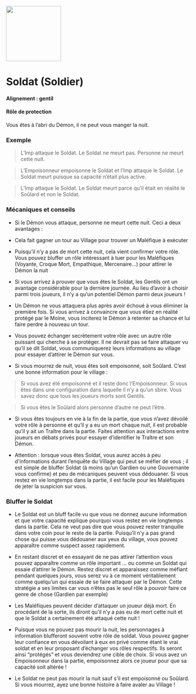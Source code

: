 <img src="https://github.com/brain-academy/wiki/blob/master/public/img/blood-on-the-clocktower/roles/soldier.png?raw=true" height="150"> 

# Soldat (Soldier)

#### Alignement : gentil
#### Rôle de protection

Vous êtes à l’abri du Démon, il ne peut vous manger la nuit.
 
### Exemple
> L’Imp attaque le Soldat. Le Soldat ne meurt pas. Personne ne meurt cette nuit.

> L’Empoisonneur empoisonne le Soldat et l’Imp attaque le Soldat. Le Soldat meurt puisque sa capacité n’était plus active.

> L’Imp attaque le Soldat. Le Soldat meurt parce qu’il était en réalité le Soûlard et non le Soldat.


### Mécaniques et conseils
- Si le Démon vous attaque, personne ne meurt cette nuit. Ceci a deux avantages :

- Cela fait gagner un tour au Village pour trouver un Maléfique à exécuter

- Puisqu’il n’y a pas de mort cette nuit, cela vient confirmer votre rôle. Vous pouvez bluffer un rôle intéressant à tuer pour les Maléfiques (Voyante, Croque Mort, Empathique, Mercenaire...) pour attirer le Démon la nuit

- Si vous arrivez à prouver que vous êtes le Soldat, les Gentils ont un avantage considérable pour la dernière journée. Au lieu d’avoir à choisir parmi trois joueurs, il n’y a qu’un potentiel Démon parmi deux joueurs !

- Un Démon ne vous attaquera plus après avoir échoué à vous éliminer la première fois. Si vous arrivez à convaincre que vous étiez en réalité protégé par le Moine, vous inciterez le Démon à retenter sa chance et lui faire perdre à nouveau un tour.

- Vous pouvez échanger secrètement votre rôle avec un autre rôle puissant qui cherche à se protéger. Il ne devrait pas se faire attaquer vu qu’il se dit Soldat, vous communiquerez leurs informations au village pour essayer d’attirer le Démon sur vous.

- Si vous mourrez de nuit, vous êtes soit empoisonné, soit Soûlard. C’est une bonne information pour le village :

> Si vous avez été empoisonné et il reste donc l’Empoisonneur. Si vous êtes dans une configuration dans laquelle il n’y a qu’un sbire. Vous savez donc que tous les joueurs morts sont Gentils.

> Si vous êtes le Soûlard alors personne d’autre ne peut l’être.

- Si vous êtes toujours en vie à la fin de la partie, que vous n’avez dévoilé votre rôle à personne et qu’il y a eu un mort chaque nuit, il est probable qu’il y ait un Traître dans la partie. Faites attention aux interactions entre joueurs en débats privés pour essayer d’identifier le Traître et son Démon.

- Attention : lorsque vous êtes Soldat, vous aurez accès à peu d'informations durant l’enquête du Village qui peut se méfier de vous ; il est simple de bluffer Soldat (à moins qu’un Gardien ou une Gouvernante vous confirme) et peu de mécaniques peuvent vous dédouaner. Si vous restez en vie longtemps dans la partie, il est facile pour les Maléfiques de jeter la suspicion sur vous. 


### Bluffer le Soldat

- Le Soldat est un bluff facile vu que vous ne donnez aucune information et que votre capacité explique pourquoi vous restez en vie longtemps dans la partie. Cela ne veut pas dire que vous pouvez rester tranquille dans votre coin pour le reste de la partie. Puisqu’il n’y a pas grand chose qui puisse vous dédouaner aux yeux du village, vous pouvez apparaître comme suspect assez rapidement. 

- En restant discret et en essayant de ne pas attirer l’attention vous pouvez apparaître comme un rôle important … ou comme un Soldat qui essaie d’attirer le Démon. Restez discret et apparaissez comme méfiant pendant quelques jours, vous serez vu à ce moment véritablement comme quelqu’un qui essaie de se faire attaquer par le Démon. Cette stratégie a ses limites car vous n’êtes pas le seul rôle à pouvoir faire ce genre de chose (Gardien par exemple)

- Les Maléfiques peuvent décider d’attaquer un joueur déjà mort. En procédant de la sorte, ils diront qu’il n’y a pas eu de mort cette nuit et que le Soldat a certainement été attaqué cette nuit !

- Puisque vous ne pouvez pas mourir la nuit, les personnages à information blufferont souvent votre rôle de soldat. Vous pouvez gagner leur confiance en vous dévoilant à eux en privé comme étant le vrai soldat et en leur proposant d’échanger vos rôles respectifs. Ils seront ainsi “protégés” et vous deviendrez une cible de choix. Si vous avez un Empoisonneur dans la partie, empoisonnez alors ce joueur pour que sa capacité soit altérée !

- Le Soldat ne peut pas mourir la nuit sauf s’il est empoisonné ou Soûlard. Si vous mourrez, ayez une bonne histoire à faire avaler au Village !
